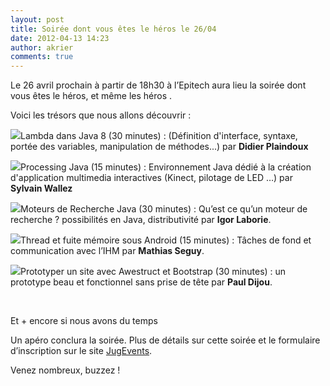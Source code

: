 ```yaml
---
layout: post
title: Soirée dont vous êtes le héros le 26/04
date: 2012-04-13 14:23
author: akrier
comments: true
---
```

<p>Le 26 avril prochain à partir de 18h30 à l’Epitech aura lieu la soirée dont vous êtes le héros, et même les héros .</p>
<p>Voici les trésors que nous allons découvrir :</p>
<p class='clear'><img src="http://toulousejug.org/wp-content/uploads/2012/04/lambda.png" class='icon-left'/>Lambda  dans Java 8 (30 minutes) : (Définition d'interface, syntaxe, portée des  variables, manipulation de méthodes...) par <strong>Didier Plaindoux</strong></p>
<p class='clear'><img src="http://toulousejug.org/wp-content/uploads/2012/04/leds.jpg" class='icon-left'/>Processing  Java (15 minutes) : Environnement Java dédié à la création  d'application multimedia interactives (Kinect, pilotage de LED …) par <strong>Sylvain Wallez</strong></p>
<p class='clear'><img src="http://toulousejug.org/wp-content/uploads/2012/04/lucene.png" class='icon-left'/>Moteurs de Recherche Java (30 minutes) : Qu’est ce qu’un moteur de recherche ? possibilités en Java, distributivité par <strong>Igor Laborie</strong>.</p>

<p class='clear'><img src="http://toulousejug.org/wp-content/uploads/2012/04/androidleak.jpg" class='icon-left'/>Thread et fuite mémoire sous Android (15 minutes) : Tâches de fond et communication avec l’IHM par <strong>Mathias Seguy</strong>.</p>

<p class='clear'><img src="http://toulousejug.org/wp-content/uploads/2012/04/bootstrap.jpg" class='icon-left'/>Prototyper un site avec Awestruct et Bootstrap (30 minutes) : un prototype beau et fonctionnel sans prise de tête par <strong>Paul Dijou</strong>.</p>
<br class='clear'/>
<p>Et + encore si nous avons du temps</p>
<p>Un apéro conclura la soirée. Plus de détails sur cette soirée et le formulaire d’inscription sur le site <a href="http://www.jugevents.org/jugevents/event/show.html?id=45193">JugEvents</a>.</p>
<p>Venez nombreux, buzzez !</p>
